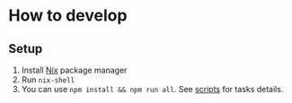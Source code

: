 # How to develop

## Setup

1. Install [Nix](https://nixos.org/) package manager
2. Run `nix-shell`
3. You can use `npm install && npm run all`. See [scripts](package.json) for tasks details.
